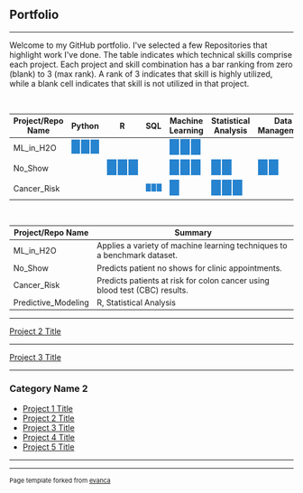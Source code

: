 ## Portfolio

---


Welcome to my GitHub portfolio.  I've selected a few Repositories that highlight work I've done.  The table indicates which technical skills comprise each project.  Each project and skill combination has a bar ranking from zero (blank) to 3 (max rank).  A rank of 3 indicates that skill is highly utilized, while a blank cell indicates that skill is not utilized in that project.

<br>

Project/Repo Name | Python |      R      | SQL | Machine Learning | Statistical Analysis | Data Management
--- | --- | --- | --- | --- | --- | ---
ML_in_H2O | <img src="images/pip3.png?raw=true"/> | | | <img src="images/pip3.png?raw=true"/> | | 
No_Show | | <img src="images/pip3.png?raw=true"  style="min-width:55px"/> | | <img src="images/pip3.png?raw=true"/> | <img src="images/pip2.png?raw=true"/> | <img src="images/pip2.png?raw=true"/> 
Cancer_Risk | | | <img src="images/pip3.png?raw=true"/> | <img src="images/pip1.png?raw=true"/> | <img src="images/pip3.png?raw=true"/>

<br>

Project/Repo Name | Summary
--- | ---------------
ML_in_H2O | Applies a variety of machine learning techniques to a benchmark dataset.
No_Show | Predicts patient no shows for clinic appointments.
Cancer_Risk | Predicts patients at risk for colon cancer using blood test (CBC) results.
Predictive_Modeling | R, Statistical Analysis | Demonstrates a variety of statistical prediction techniques on a benchmark dataset.


---
[Project 2 Title](/pdf/sample_presentation.pdf)


---
[Project 3 Title](http://example.com/)


---

### Category Name 2

- [Project 1 Title](http://example.com/)
- [Project 2 Title](http://example.com/)
- [Project 3 Title](http://example.com/)
- [Project 4 Title](http://example.com/)
- [Project 5 Title](http://example.com/)

---




---
<p style="font-size:11px">Page template forked from <a href="https://github.com/evanca/quick-portfolio">evanca</a></p>
<!-- Remove above link if you don't want to attibute -->
